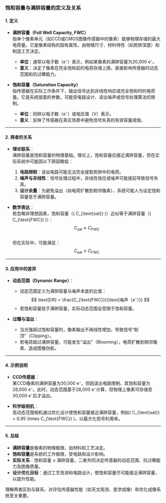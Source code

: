### 饱和容量与满阱容量的定义及关系

#### **1. 定义**
- **满阱容量（Full Well Capacity, FWC）**  
  指单个像素单元（如CCD或CMOS图像传感器中的像素）能够物理存储的最大电荷量。它是像素结构的固有属性，由物理尺寸、材料特性（如势阱深度）和制造工艺决定。  
  - **单位**：通常以电子数（e⁻）表示，例如某像素的满阱容量为20,000 e⁻。  
  - **意义**：决定了像素在完全饱和前的电荷存储上限，直接影响传感器的动态范围和抗过曝能力。

- **饱和容量（Saturation Capacity）**  
  指传感器在实际工作条件下，输出信号达到非线性响应或完全饱和时的电荷量。它是系统层面的参数，可能受电路设计、读出噪声或信号处理算法的限制。  
  - **单位**：同样以电子数（e⁻）或电压值（V）表示。  
  - **意义**：反映了传感器在真实场景中避免信号失真的有效容量阈值。

---

#### **2. 两者的关系**
- **理论联系**：  
  满阱容量是饱和容量的物理基础。理论上，饱和容量应接近满阱容量，但在实际系统中可能因以下原因略低：  
  1. **电路限制**：读出电路可能无法完全提取势阱中的电荷。  
  2. **噪声与非线性**：信号处理过程中，非线性效应或噪声可能提前导致信号失真。  
  3. **设计余量**：为避免溢出（如电荷扩散到相邻像素），系统可能人为设定饱和容量低于满阱容量。

- **数学表达**：  
  若忽略非理想因素，饱和容量（\( C_{\text{sat}} \)）近似等于满阱容量（\( C_{\text{FWC}} \)）：  
  $$
  C_{\text{sat}} \approx C_{\text{FWC}}
  $$  
  但在实际中，可能满足：  
  $$
  C_{\text{sat}} \leq C_{\text{FWC}}
  $$



---

#### **3. 应用中的差异**
- **动态范围（Dynamic Range）**：  
  - 动态范围定义为满阱容量与噪声本底的比值：  
    $$
    \text{DR} = \frac{C_{\text{FWC}}}{\text{噪声（e⁻）}}
    $$ 
  - 若饱和容量低于满阱容量，实际动态范围会受限于饱和容量。

- **过曝与溢出**：  
  - 当光强超过饱和容量时，像素输出不再线性增加，导致信号“削顶”（Clipping）。  
  - 若电荷超过满阱容量，可能发生“溢出”（Blooming），电荷扩散到相邻像素，造成图像伪影。

---

#### **4. 示例说明**
- **CCD传感器**：  
  某CCD像素的满阱容量为30,000 e⁻，但因读出电路限制，其饱和容量为28,000 e⁻。此时，动态范围基于28,000 e⁻计算，但物理上像素可存储至30,000 e⁻后才溢出。

- **科学级相机**：  
  高动态范围相机通过优化设计使饱和容量接近满阱容量，例如\( C_{\text{sat}} = 0.95 \times C_{\text{FWC}} \)，以最大化信号利用率。

---

#### **5. 总结**
- **满阱容量**是像素的物理极限，由材料和工艺决定。  
- **饱和容量**是系统的工作极限，受电路和设计影响。  
- **实际关系**：饱和容量 ≤ 满阱容量，二者共同决定传感器的动态范围、抗过曝能力及图像质量。  
- **设计优化目标**：通过工艺改进和电路设计，使饱和容量尽可能接近满阱容量，以提升性能。  

理解两者区别与联系，对评估传感器性能（如天文观测、医学成像）和优化成像系统至关重要。



